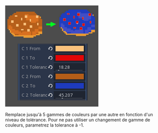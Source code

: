 ![preview](https://github.com/jejegraille/Godot/blob/master/shader/replaceColor/preview.png)

Remplace jusqu'à 5 gammes de couleurs par une autre en fonction d'un niveau de tolérance.
Pour ne pas utiliser un changement de gamme de couleurs, parametrez la tolerance à -1.
